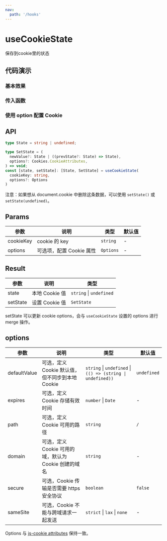 ```yaml
---
nav:
  path: '/hooks'
---
```


# useCookieState

保存到cookie里的状态

## 代码演示

### 基本效果

<code src="./demo/demo1.tsx"></code>

### 传入函数

<code src="./demo/demo2.tsx"></code>

### 使用 option 配置 Cookie

<code src="./demo/demo3.tsx"></code>


## API

```typescript
type State = string | undefined;

type SetState = (
  newValue?: State | ((prevState?: State) => State),
  options?: Cookies.CookieAttributes,
) => void;
const [state, setState]: [State, SetState] = useCookieState(
  cookieKey: string,
  options?: Options
)
```

注意：如果想从 document.cookie 中删除这条数据，可以使用 `setState()` 或 `setState(undefined)`。

## Params

| 参数      | 说明                     | 类型      | 默认值 |
|-----------|--------------------------|-----------|--------|
| cookieKey | cookie 的 key            | `string`  | -      |
| options   | 可选项，配置 Cookie 属性 | `Options` | -      |


## Result

| 参数     | 说明           | 类型                    |
| -------- | -------------- | ----------------------- |
| state    | 本地 Cookie 值 | `string` \| `undefined` |
| setState | 设置 Cookie 值 | `SetState`              |

setState 可以更新 cookie options，会与 `useCookieState` 设置的 options 进行 merge 操作。

## options

| 参数         | 说明                                                 | 类型                                                       | 默认值      |
| ------------ | ---------------------------------------------------- | ---------------------------------------------------------- | ----------- |
| defaultValue | 可选，定义 Cookie 默认值，但不同步到本地 Cookie      | `string` \| `undefined` \| `(() => (string \| undefined))` | `undefined` |
| expires      | 可选，定义 Cookie 存储有效时间                       | `number` \| `Date`                                         | -           |
| path         | 可选，定义 Cookie 可用的路径                         | `string`                                                   | `/`         |
| domain       | 可选，定义 Cookie 可用的域，默认为 Cookie 创建的域名 | `string`                                                   | -           |
| secure       | 可选，Cookie 传输是否需要 https 安全协议             | `boolean`                                                  | `false`     |
| sameSite     | 可选，Cookie 不能与跨域请求一起发送                  | `strict` \| `lax` \| `none`                                | -           |

Options 与 [js-cookie attributes](https://github.com/js-cookie/js-cookie#cookie-attributes) 保持一致。